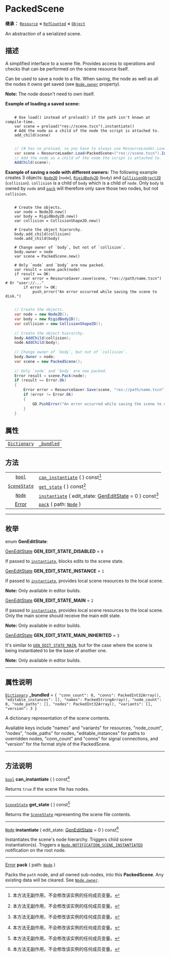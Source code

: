 <!-- ⚠ 请勿编辑本文件 ⚠ -->
<!-- 本文档使用脚本从 WeDot 引擎源码仓库生成。 -->
<!-- 生成脚本：https://github.com/WeDot-Engine/WeDot/tree/4.3/doc/tools/make_md.py； -->
<!-- 原文件：https://github.com/WeDot-Engine/WeDot/tree/4.3/doc/classes/PackedScene.xml。 -->

<div id="_class_packedscene"></div>

# PackedScene

**继承：** [`Resource`](class_resource.md) **<** [`RefCounted`](class_refcounted.md) **<** [`Object`](class_object.md)

An abstraction of a serialized scene.

## 描述

A simplified interface to a scene file. Provides access to operations and checks that can be performed on the scene resource itself.

Can be used to save a node to a file. When saving, the node as well as all the nodes it owns get saved (see [`Node.owner`](class_node.md#class_node_property_owner) property).

 **Note:** The node doesn't need to own itself.

 **Example of loading a saved scene:** 



```gdscript

    # Use load() instead of preload() if the path isn't known at compile-time.
    var scene = preload("res://scene.tscn").instantiate()
    # Add the node as a child of the node the script is attached to.
    add_child(scene)
```

```csharp

    // C# has no preload, so you have to always use ResourceLoader.Load<PackedScene>().
    var scene = ResourceLoader.Load<PackedScene>("res://scene.tscn").Instantiate();
    // Add the node as a child of the node the script is attached to.
    AddChild(scene);
```



 **Example of saving a node with different owners:** The following example creates 3 objects: [`Node2D`](class_node2d.md) (`node`), [`RigidBody2D`](class_rigidbody2d.md) (`body`) and [`CollisionObject2D`](class_collisionobject2d.md) (`collision`). `collision` is a child of `body` which is a child of `node`. Only `body` is owned by `node` and [`pack`](class_packedscene.md#class_packedscene_method_pack) will therefore only save those two nodes, but not `collision`.



```gdscript

    # Create the objects.
    var node = Node2D.new()
    var body = RigidBody2D.new()
    var collision = CollisionShape2D.new()
    
    # Create the object hierarchy.
    body.add_child(collision)
    node.add_child(body)
    
    # Change owner of `body`, but not of `collision`.
    body.owner = node
    var scene = PackedScene.new()
    
    # Only `node` and `body` are now packed.
    var result = scene.pack(node)
    if result == OK:
        var error = ResourceSaver.save(scene, "res://path/name.tscn")  # Or "user://..."
        if error != OK:
            push_error("An error occurred while saving the scene to disk.")
```

```csharp

    // Create the objects.
    var node = new Node2D();
    var body = new RigidBody2D();
    var collision = new CollisionShape2D();
    
    // Create the object hierarchy.
    body.AddChild(collision);
    node.AddChild(body);
    
    // Change owner of `body`, but not of `collision`.
    body.Owner = node;
    var scene = new PackedScene();
    
    // Only `node` and `body` are now packed.
    Error result = scene.Pack(node);
    if (result == Error.Ok)
    {
        Error error = ResourceSaver.Save(scene, "res://path/name.tscn"); // Or "user://..."
        if (error != Error.Ok)
        {
            GD.PushError("An error occurred while saving the scene to disk.");
        }
    }
```











## 属性

|||
|:-:|:--|
| [`Dictionary`](class_dictionary.md) | [`_bundled`](class_packedscene.md#class_packedscene_property__bundled) | ``{ "conn_count": 0, "conns": PackedInt32Array(), "editable_instances": [], "names": PackedStringArray(), "node_count": 0, "node_paths": [], "nodes": PackedInt32Array(), "variants": [], "version": 3 }`` |

## 方法

|||
|:-:|:--|
| [`bool`](class_bool.md)             | [`can_instantiate`](class_packedscene.md#class_packedscene_method_can_instantiate) ( ) const[^const]                                                        |
| [`SceneState`](class_scenestate.md) | [`get_state`](class_packedscene.md#class_packedscene_method_get_state) ( ) const[^const]                                                                    |
| [`Node`](class_node.md)             | [`instantiate`](class_packedscene.md#class_packedscene_method_instantiate) ( edit_state: [GenEditState](#enum_packedscene_geneditstate) = 0 ) const[^const] |
| [Error](#enum_@globalscope_error)   | [`pack`](class_packedscene.md#class_packedscene_method_pack) ( path: [`Node`](class_node.md) )                                                              |

<!-- rst-class:: classref-section-separator -->

---

## 枚举

<div id="_class_enum_packedscene_geneditstate"></div>

enum **GenEditState**: <div id="enum_packedscene_geneditstate"></div>

<div id="_class_packedscene_constant_gen_edit_state_disabled"></div>

[GenEditState](#enum_packedscene_geneditstate) **GEN_EDIT_STATE_DISABLED** = ``0``

If passed to [`instantiate`](class_packedscene.md#class_packedscene_method_instantiate), blocks edits to the scene state.

<div id="_class_packedscene_constant_gen_edit_state_instance"></div>

[GenEditState](#enum_packedscene_geneditstate) **GEN_EDIT_STATE_INSTANCE** = ``1``

If passed to [`instantiate`](class_packedscene.md#class_packedscene_method_instantiate), provides local scene resources to the local scene.

 **Note:** Only available in editor builds.

<div id="_class_packedscene_constant_gen_edit_state_main"></div>

[GenEditState](#enum_packedscene_geneditstate) **GEN_EDIT_STATE_MAIN** = ``2``

If passed to [`instantiate`](class_packedscene.md#class_packedscene_method_instantiate), provides local scene resources to the local scene. Only the main scene should receive the main edit state.

 **Note:** Only available in editor builds.

<div id="_class_packedscene_constant_gen_edit_state_main_inherited"></div>

[GenEditState](#enum_packedscene_geneditstate) **GEN_EDIT_STATE_MAIN_INHERITED** = ``3``

It's similar to [`GEN_EDIT_STATE_MAIN`](class_packedscene.md#class_packedscene_constant_gen_edit_state_main), but for the case where the scene is being instantiated to be the base of another one.

 **Note:** Only available in editor builds.

<!-- rst-class:: classref-section-separator -->

---

## 属性说明

<div id="_class_packedscene_property__bundled"></div>

[`Dictionary`](class_dictionary.md) **_bundled** = ``{ "conn_count": 0, "conns": PackedInt32Array(), "editable_instances": [], "names": PackedStringArray(), "node_count": 0, "node_paths": [], "nodes": PackedInt32Array(), "variants": [], "version": 3 }`` <div id="class_packedscene_property__bundled"></div>

A dictionary representation of the scene contents.

Available keys include "names" and "variants" for resources, "node_count", "nodes", "node_paths" for nodes, "editable_instances" for paths to overridden nodes, "conn_count" and "conns" for signal connections, and "version" for the format style of the PackedScene.

<!-- rst-class:: classref-section-separator -->

---

## 方法说明

<div id="_class_packedscene_method_can_instantiate"></div>

[`bool`](class_bool.md) **can_instantiate** ( ) const[^const]<div id="class_packedscene_method_can_instantiate"></div>

Returns `true` if the scene file has nodes.

<!-- rst-class:: classref-item-separator -->

---

<div id="_class_packedscene_method_get_state"></div>

[`SceneState`](class_scenestate.md) **get_state** ( ) const[^const]<div id="class_packedscene_method_get_state"></div>

Returns the [`SceneState`](class_scenestate.md) representing the scene file contents.

<!-- rst-class:: classref-item-separator -->

---

<div id="_class_packedscene_method_instantiate"></div>

[`Node`](class_node.md) **instantiate** ( edit_state: [GenEditState](#enum_packedscene_geneditstate) = 0 ) const[^const]<div id="class_packedscene_method_instantiate"></div>

Instantiates the scene's node hierarchy. Triggers child scene instantiation(s). Triggers a [`Node.NOTIFICATION_SCENE_INSTANTIATED`](class_node.md#class_node_constant_notification_scene_instantiated) notification on the root node.

<!-- rst-class:: classref-item-separator -->

---

<div id="_class_packedscene_method_pack"></div>

[Error](#enum_@globalscope_error) **pack** ( path: [`Node`](class_node.md) )<div id="class_packedscene_method_pack"></div>

Packs the `path` node, and all owned sub-nodes, into this **PackedScene**. Any existing data will be cleared. See [`Node.owner`](class_node.md#class_node_property_owner).

[^virtual]: 本方法通常需要用户覆盖才能生效。
[^const]: 本方法无副作用，不会修改该实例的任何成员变量。
[^vararg]: 本方法除了能接受在此处描述的参数外，还能够继续接受任意数量的参数。
[^constructor]: 本方法用于构造某个类型。
[^static]: 调用本方法无需实例，可直接使用类名进行调用。
[^operator]: 本方法描述的是使用本类型作为左操作数的有效运算符。
[^bitfield]: 这个值是由下列位标志构成位掩码的整数。
[^void]: 无返回值。
